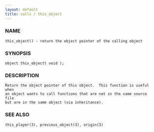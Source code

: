 ```yaml
---
layout: default
title: calls / this_object
---
```


### NAME

    this_object() - return the object pointer of the calling object

### SYNOPSIS

    object this_object( void );

### DESCRIPTION

    Return the object pointer of this object.  This function is useful when
    an object wants to call functions that are not in the same source  file
    but are in the same object (via inheritance).

### SEE ALSO

    this_player(3), previous_object(3), origin(3)
